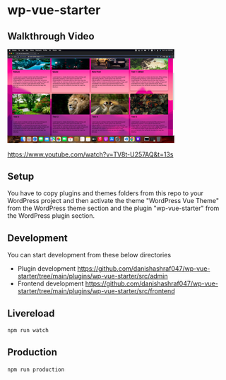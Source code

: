 # wp-vue-starter

## Walkthrough Video

<a href="https://www.youtube.com/watch?v=TV8t-U257AQ&t=13s" title="WordPress with Vue">
  <p align="left">
    <img width="75%" src="https://github.com/danishashraf047/wp-vue-starter/blob/main/thumbnail.png" alt=""/>
  </p>
</a>
<a href="https://www.youtube.com/watch?v=TV8t-U257AQ&t=13s" title="WordPress with Vue">
https://www.youtube.com/watch?v=TV8t-U257AQ&t=13s
</a>

## Setup

You have to copy plugins and themes folders from this repo to your WordPress project and then activate the theme "WordPress Vue Theme" from the WordPress theme section and the plugin "wp-vue-starter" from the WordPress plugin section.

## Development

You can start development from these below directories

- Plugin development <https://github.com/danishashraf047/wp-vue-starter/tree/main/plugins/wp-vue-starter/src/admin>
- Frontend development <https://github.com/danishashraf047/wp-vue-starter/tree/main/plugins/wp-vue-starter/src/frontend>

## Livereload

```bash
npm run watch
```

## Production

```bash
npm run production
```
